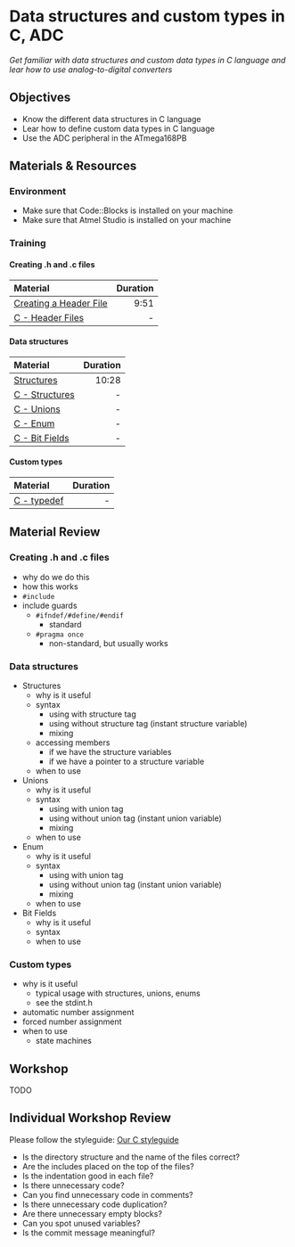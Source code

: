 # Data structures and custom types in C, ADC
*Get familiar with data structures and custom data types in C language and
lear how to use analog-to-digital converters*

## Objectives
- Know the different data structures in C language
- Lear how to define custom data types in C language
- Use the ADC peripheral in the ATmega168PB

## Materials & Resources
### Environment
  - Make sure that Code::Blocks is installed on your machine
  - Make sure that Atmel Studio is installed on your machine

### Training
#### Creating .h and .c files

| Material | Duration |
|:---------|-----:|
| [Creating a Header File](https://www.youtube.com/watch?v=1EeetMPACMI&t=1s) | 9:51 |
| [C - Header Files](https://www.tutorialspoint.com/cprogramming/c_header_files.htm) | - |

#### Data structures

| Material | Duration |
|:---------|-----:|
| [Structures](https://www.youtube.com/watch?v=VMFKz7Klx7I) | 10:28 |
| [C - Structures](https://www.tutorialspoint.com/cprogramming/c_structures.htm) | - |
| [C - Unions](https://www.tutorialspoint.com/cprogramming/c_unions.htm) | - |
| [C - Enum](http://www.c4learn.com/c-programming/c-enum/) | - |
| [C - Bit Fields](https://www.tutorialspoint.com/cprogramming/c_bit_fields.htm) | - |

#### Custom types
| Material | Duration |
|:---------|-----:|
| [C - typedef](https://www.tutorialspoint.com/cprogramming/c_typedef.htm) | - |

## Material Review
### Creating .h and .c files
- why do we do this
- how this works
- `#include`
- include guards
    - `#ifndef/#define/#endif`
        - standard
    - `#pragma once`
        - non-standard, but usually works

### Data structures
- Structures
    - why is it useful
    - syntax
        - using with structure tag
        - using without structure tag (instant structure variable)
        - mixing
    - accessing members
        - if we have the structure variables
        - if we have a pointer to a structure variable
    - when to use
- Unions
    - why is it useful
    - syntax
        - using with union tag
        - using without union tag (instant union variable)
        - mixing
    - when to use
- Enum
    - why is it useful
    - syntax
        - using with union tag
        - using without union tag (instant union variable)
        - mixing
    - when to use
- Bit Fields
    - why is it useful
    - syntax
    - when to use

### Custom types
- why is it useful
    - typical usage with structures, unions, enums
    - see the stdint.h
- automatic number assignment
- forced number assignment
- when to use
    - state machines

## Workshop
TODO

## Individual Workshop Review
Please follow the styleguide: [Our C styleguide](https://github.com/greenfox-academy/teaching-materials/blob/master/styleguide/c.md)

 - Is the directory structure and the name of the files correct?
 - Are the includes placed on the top of the files?
 - Is the indentation good in each file?
 - Is there unnecessary code?
 - Can you find unnecessary code in comments?
 - Is there unnecessary code duplication?
 - Are there unnecessary empty blocks?
 - Can you spot unused variables?
 - Is the commit message meaningful?
